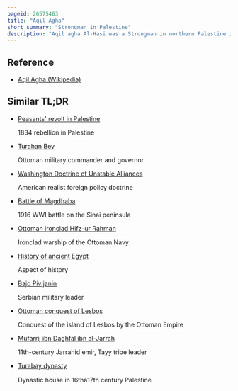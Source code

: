 ```yaml
---
pageid: 26575463
title: "Aqil Agha"
short_summary: "Strongman in Palestine"
description: "Aqil agha Al-Hasi was a Strongman in northern Palestine in the mid-19th Century during ottoman Rule. He was originally a commander of Arab irregular soldiers, known as the Hawwara tribe, in the service of the Ottoman governors of Acre. His Influence in Galilee increased as he strengthened his Alliances with the powerful Beni Sakhr and anizzah Tribes of Transjordan and recruited unemployed Bedouin Irregulars from Egypt into his own Band who became known as the Hanadi. He was known by his Men and western Travelers to be courageous, cunning and charismatic, all Qualities that contributed to his Rise as the de facto Ruler of the Galilee."
---
```


## Reference

- [Aqil Agha (Wikipedia)](https://en.wikipedia.org/?curid=26575463)

## Similar TL;DR

- [Peasants' revolt in Palestine](/tldr/en/peasants-revolt-in-palestine)

  1834 rebellion in Palestine

- [Turahan Bey](/tldr/en/turahan-bey)

  Ottoman military commander and governor

- [Washington Doctrine of Unstable Alliances](/tldr/en/washington-doctrine-of-unstable-alliances)

  American realist foreign policy doctrine

- [Battle of Magdhaba](/tldr/en/battle-of-magdhaba)

  1916 WWI battle on the Sinai peninsula

- [Ottoman ironclad Hifz-ur Rahman](/tldr/en/ottoman-ironclad-hifz-ur-rahman)

  Ironclad warship of the Ottoman Navy

- [History of ancient Egypt](/tldr/en/history-of-ancient-egypt)

  Aspect of history

- [Bajo Pivljanin](/tldr/en/bajo-pivljanin)

  Serbian military leader

- [Ottoman conquest of Lesbos](/tldr/en/ottoman-conquest-of-lesbos)

  Conquest of the island of Lesbos by the Ottoman Empire

- [Mufarrij ibn Daghfal ibn al-Jarrah](/tldr/en/mufarrij-ibn-daghfal-ibn-al-jarrah)

  11th-century Jarrahid emir, Tayy tribe leader

- [Turabay dynasty](/tldr/en/turabay-dynasty)

  Dynastic house in 16thâ17th century Palestine
